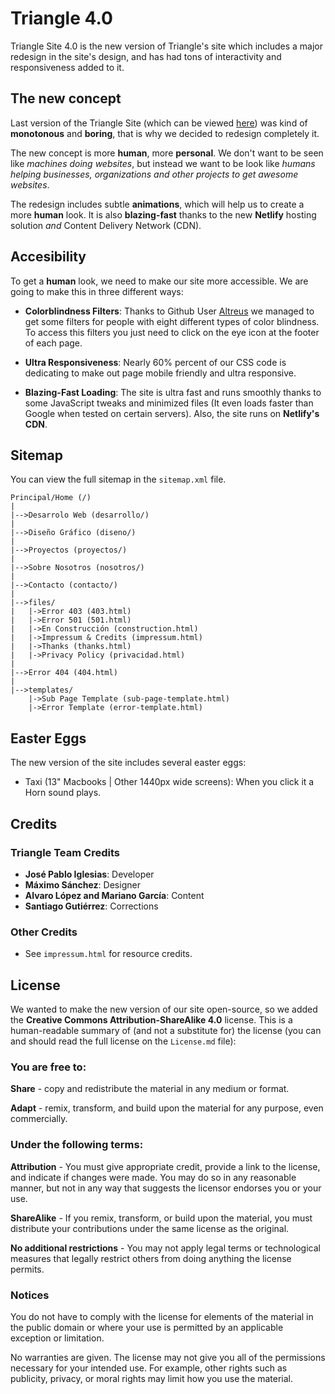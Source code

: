 # Triangle 4.0

Triangle Site 4.0 is the new version of Triangle's site which includes a major redesign in the site's design, and has had tons of interactivity and responsiveness added to it.

## The new concept

Last version of the Triangle Site (which can be viewed <a href="https://triangle-mx.github.io/Triangle-3.0">here</a>) was kind of **monotonous** and **boring**, that is why we decided to redesign completely it.

The new concept is more **human**, more **personal**. We don't want to be seen like <i>machines doing websites</i>, but instead we want to be look like <i>humans helping businesses, organizations and other projects to get awesome websites</i>.

The redesign includes subtle **animations**, which will help us to create a more **human** look. It is also **blazing-fast** thanks to the new **Netlify** hosting solution *and* Content Delivery Network (CDN).

## Accesibility

To get a **human** look, we need to make our site more accessible. We are going to make this in three different ways:

- **Colorblindness Filters**: Thanks to Github User <a href="https://github.com/Altreus">Altreus</a> we managed to get some filters for people with eight different types of color blindness. To access this filters you just need to click on the eye icon at the footer of each page.

- **Ultra Responsiveness**: Nearly 60% percent of our CSS code is dedicating to make out page mobile friendly and ultra responsive.

- **Blazing-Fast Loading**: The site is ultra fast and runs smoothly thanks to some JavaScript tweaks and minimized files (It even loads faster than Google when tested on certain servers). Also, the site runs on **Netlify's CDN**.

## Sitemap
You can view the full sitemap in the ```sitemap.xml``` file.

    Principal/Home (/)
    |
    |-->Desarrolo Web (desarrollo/)
    |
    |-->Diseño Gráfico (diseno/)
    |
    |-->Proyectos (proyectos/)
    |
    |-->Sobre Nosotros (nosotros/)
    |
    |-->Contacto (contacto/)
    |
    |-->files/
    |   |->Error 403 (403.html)
    |   |->Error 501 (501.html)
    |   |->En Construcción (construction.html)
    |   |->Impressum & Credits (impressum.html)
    |   |->Thanks (thanks.html)
    |   |->Privacy Policy (privacidad.html)
    |
    |-->Error 404 (404.html)
    |
    |-->templates/
        |->Sub Page Template (sub-page-template.html)
        |->Error Template (error-template.html)

## Easter Eggs

The new version of the site includes several easter eggs:

- Taxi (13" Macbooks | Other 1440px wide screens): When you click it a Horn sound plays.

## Credits

### Triangle Team Credits
- **José Pablo Iglesias**: Developer
- **Máximo Sánchez**: Designer
- **Alvaro López and Mariano García**: Content
- **Santiago Gutiérrez**: Corrections

### Other Credits
- See ```impressum.html``` for resource credits.

## License

We wanted to make the new version of our site open-source, so we added the **Creative Commons Attribution-ShareAlike 4.0** license. This is a human-readable summary of (and not a substitute for) the license (you can and should read the full license on the <code>License.md</code> file):

### You are free to:

**Share** - copy and redistribute the material in any medium or format.

**Adapt** - remix, transform, and build upon the material
for any purpose, even commercially.

### Under the following terms:

**Attribution** - You must give appropriate credit, provide a link to the license, and indicate if changes were made. You may do so in any reasonable manner, but not in any way that suggests the licensor endorses you or your use.

**ShareAlike** - If you remix, transform, or build upon the material, you must distribute your contributions under the same license as the original.

**No additional restrictions** - You may not apply legal terms or technological measures that legally restrict others from doing anything the license permits.

### Notices

You do not have to comply with the license for elements of the material in the public domain or where your use is permitted by an applicable exception or limitation.

No warranties are given. The license may not give you all of the permissions necessary for your intended use. For example, other rights such as publicity, privacy, or moral rights may limit how you use the material.
